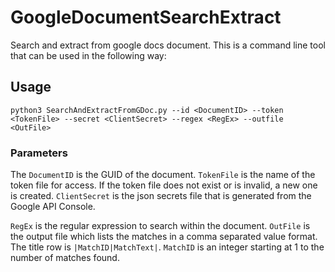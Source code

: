 # GoogleDocumentSearchExtract
Search and extract from google docs document. This is a command line tool that can be used in the following way:

## Usage

`python3 SearchAndExtractFromGDoc.py --id <DocumentID> --token <TokenFile> --secret <ClientSecret> --regex <RegEx> --outfile <OutFile>`

### Parameters

The `DocumentID` is the GUID of the document. `TokenFile` is the name of the token file for access. If the token file does not exist or is invalid, a new one is created. `ClientSecret` is the json secrets file that is generated from the Google API Console.

`RegEx` is the regular expression to search within the document. `OutFile` is the output file which lists the matches in a comma separated value format. The title row
is `|MatchID|MatchText|`. `MatchID` is an integer starting at 1 to the number of matches found.

